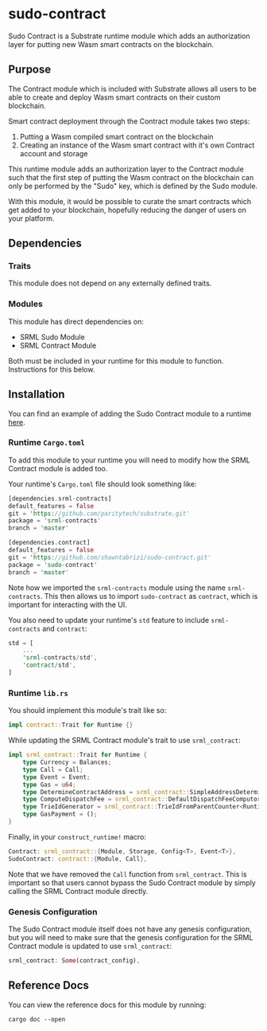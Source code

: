 # sudo-contract

Sudo Contract is a Substrate runtime module which adds an authorization layer for putting new Wasm smart contracts on the blockchain.

## Purpose

The Contract module which is included with Substrate allows all users to be able to create and deploy Wasm smart contracts on their custom blockchain.

Smart contract deployment through the Contract module takes two steps:

1. Putting a Wasm compiled smart contract on the blockchain
2. Creating an instance of the Wasm smart contract with it's own Contract account and storage

This runtime module adds an authorization layer to the Contract module such that the first step of putting the Wasm contract on the blockchain can only be performed by the "Sudo" key, which is defined by the Sudo module.

With this module, it would be possible to curate the smart contracts which get added to your blockchain, hopefully reducing the danger of users on your platform.

## Dependencies

### Traits

This module does not depend on any externally defined traits.

### Modules

This module has direct dependencies on:

* SRML Sudo Module
* SRML Contract Module

Both must be included in your runtime for this module to function. Instructions for this below.

## Installation

You can find an example of adding the Sudo Contract module to a runtime [here](https://github.com/shawntabrizi/substrate-package/commit/c0c1e4604db279c5940f528c378575fa2c5aaf7a).

### Runtime `Cargo.toml`

To add this module to your runtime you will need to modify how the SRML Contract module is added too.

Your runtime's `Cargo.toml` file should look something like:

```rust
[dependencies.srml-contracts]
default_features = false
git = 'https://github.com/paritytech/substrate.git'
package = 'srml-contracts'
branch = 'master'

[dependencies.contract]
default_features = false
git = 'https://github.com/shawntabrizi/sudo-contract.git'
package = 'sudo-contract'
branch = 'master'
```

Note how we imported the `srml-contracts` module using the name `srml-contracts`. This then allows us to import `sudo-contract` as `contract`, which is important for interacting with the UI.

You also need to update your runtime's `std` feature to include `srml-contracts` and `contract`:

```rust
std = [
    ...
    'srml-contracts/std',
    'contract/std',
]
```

### Runtime `lib.rs`

You should implement this module's trait like so:

```rust
impl contract::Trait for Runtime {}
```

While updating the SRML Contract module's trait to use `srml_contract`:

```rust
impl srml_contract::Trait for Runtime {
	type Currency = Balances;
	type Call = Call;
	type Event = Event;
	type Gas = u64;
	type DetermineContractAddress = srml_contract::SimpleAddressDeterminator<Runtime>;
	type ComputeDispatchFee = srml_contract::DefaultDispatchFeeComputor<Runtime>;
	type TrieIdGenerator = srml_contract::TrieIdFromParentCounter<Runtime>;
	type GasPayment = ();
}
```

Finally, in your `construct_runtime!` macro:

```rust
Contract: srml_contract::{Module, Storage, Config<T>, Event<T>},
SudoContract: contract::{Module, Call},
```

Note that we have removed the `Call` function from `srml_contract`. This is important so that users cannot bypass the Sudo Contract module by simply calling the SRML Contract module directly.

### Genesis Configuration

The Sudo Contract module itself does not have any genesis configuration, but you will need to make sure that the genesis configuration for the SRML Contract module is updated to use `srml_contract`:

```rust
srml_contract: Some(contract_config),
```

## Reference Docs

You can view the reference docs for this module by running:

```
cargo doc --open
```
